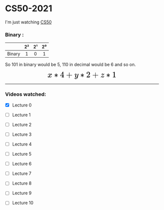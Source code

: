# CS50-2021

I'm just watching [CS50](https://www.youtube.com/playlist?list=PLhQjrBD2T383f9scHRNYJkior2VvYjpSL)

### Binary :

|        | 2²  | 2¹  | 2⁰  |
| ------ |:---:|:---:|:---:|
| Binary | 1   | 0   | 1   |

So 101 in binary would be 5, 110 in decimal would be 6 and so on.

<!-- $$
x * 4 + y * 2 + z * 1
$$ -->

<div align="center"><img style="transform: translateY(0.1em);" src="svg/HVcFIxKssI.svg"></div>

---

### Videos watched:

- [x] Lecture 0

- [ ] Lecture 1

- [ ] Lecture 2

- [ ] Lecture 3

- [ ] Lecture 4

- [ ] Lecture 5

- [ ] Lecture 6

- [ ] Lecture 7

- [ ] Lecture 8

- [ ] Lecture 9

- [ ] Lecture 10